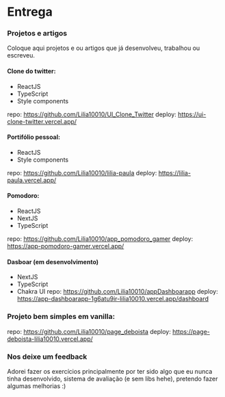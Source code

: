 # Entrega

### Projetos e artigos

Coloque aqui projetos e ou artigos que já desenvolveu, trabalhou ou escreveu.

#### Clone do twitter:

- ReactJS
- TypeScript
- Style components

repo: https://github.com/Lilia10010/UI_Clone_Twitter
deploy: https://ui-clone-twitter.vercel.app/

#### Portifólio pessoal:

- ReactJS
- Style components

repo: https://github.com/Lilia10010/lilia-paula
deploy: https://lilia-paula.vercel.app/

#### Pomodoro:

- ReactJS
- NextJS
- TypeScript

repo: https://github.com/Lilia10010/app_pomodoro_gamer
deploy: https://app-pomodoro-gamer.vercel.app/

#### Dasboar (em desenvolvimento)

- NextJS
- TypeScript
- Chakra UI
  repo: https://github.com/Lilia10010/appDashboarapp
  deploy: https://app-dashboarapp-1g6atu9ir-lilia10010.vercel.app/dashboard

### Projeto bem simples em vanilla:

repo: https://github.com/Lilia10010/page_deboista
deploy: https://page-deboista-lilia10010.vercel.app/

### Nos deixe um feedback

Adorei fazer os exercícios principalmente por ter sido algo que eu nunca tinha desenvolvido, sistema de avaliação (e sem libs hehe), pretendo fazer algumas melhorias :)
